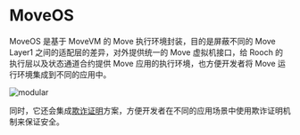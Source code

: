 # MoveOS

MoveOS 是基于 MoveVM 的 Move 执行环境封装，目的是屏蔽不同的 Move Layer1 之间的适配层的差异，对外提供统一的 Move 虚拟机接口，给 Rooch 的执行层以及状态通道合约提供 Move 应用的执行环境，也方便开发者将 Move 运行环境集成到不同的应用中。

![modular](/diagram/rooch-moveos.svg)

同时，它还会集成[欺诈证明](../02-fraud-proofs.md)方案，方便开发者在不同的应用场景中使用欺诈证明机制来保证安全。